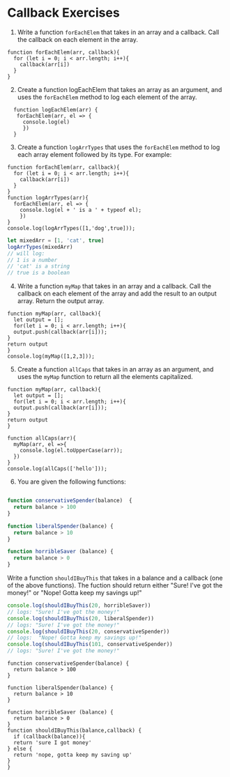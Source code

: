 # Callback Exercises

1. Write a function `forEachElem` that takes in an array and a callback. Call the callback on each element in the array.
```
function forEachElem(arr, callback){
  for (let i = 0; i < arr.length; i++){
    callback(arr[i])
  }
}
```
2. Create a function logEachElem that takes an array as an argument, and uses the `forEachElem` method to log each element of the array.
```
  function logEachElem(arr) {
   forEachElem(arr, el => {
     console.log(el)
     })
  }

```
3. Create a function `logArrTypes` that uses the `forEachElem` method to log each array element followed by its type. For example:
```
function forEachElem(arr, callback){
  for (let i = 0; i < arr.length; i++){
    callback(arr[i])
  }
}
function logArrTypes(arr){
  forEachElem(arr, el => {
    console.log(el + ' is a ' + typeof el);
    })
}
console.log(logArrTypes([1,'dog',true]));
```

```js
let mixedArr = [1, 'cat', true]
logArrTypes(mixedArr)
// will log:
// 1 is a number
// 'cat' is a string
// true is a boolean

```
4. Write a function `myMap` that takes in an array and a callback. Call the callback on each element of the array and add the result
to an output array. Return the output array.
```
function myMap(arr, callback){
  let output = [];
  for(let i = 0; i < arr.length; i++){
  output.push(callback(arr[i]));
}
return output
}
console.log(myMap([1,2,3]));
```
5. Create a function `allCaps` that takes in an array as an argument, and uses the `myMap` function to return all the elements capitalized.
```
function myMap(arr, callback){
  let output = [];
  for(let i = 0; i < arr.length; i++){
  output.push(callback(arr[i]));
}
return output
}

function allCaps(arr){
  myMap(arr, el =>{
    console.log(el.toUpperCase(arr));
  })
}
console.log(allCaps(['hello']));
```

6. You are given the following functions:
```js

function conservativeSpender(balance)  {
  return balance > 100
}

function liberalSpender(balance) {
  return balance > 10
}

function horribleSaver (balance) {
  return balance > 0
}

```

Write a function `shouldIBuyThis` that takes in a balance and a callback (one of the above functions). The fuction should return either
"Sure! I've got the money!" or "Nope! Gotta keep my savings up!"

```js
console.log(shouldIBuyThis(20, horribleSaver))
// logs: "Sure! I've got the money!"
console.log(shouldIBuyThis(20, liberalSpender))
// logs: "Sure! I've got the money!"
console.log(shouldIBuyThis(20, conservativeSpender))
// logs:  "Nope! Gotta keep my savings up!"
console.log(shouldIBuyThis(101, conservativeSpender))
// logs: "Sure! I've got the money!"

```
```
function conservativeSpender(balance) {
  return balance > 100
}

function liberalSpender(balance) {
  return balance > 10
}

function horribleSaver (balance) {
  return balance > 0
}
function shouldIBuyThis(balance,callback) {
  if (callback(balance)){
  return 'sure I got money'
} else {
  return 'nope, gotta keep my saving up'
}
}
```
